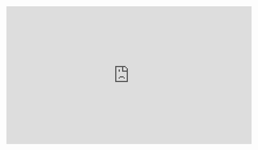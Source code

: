 <iframe src="http://player.vimeo.com/video/{{embed-video-id}}?title=0&amp;byline=0&amp;portrait=0&amp;color=ffffff" width="640" height="360" frameborder="0"/>
